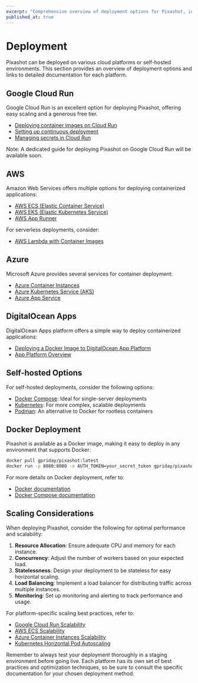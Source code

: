 ```yaml
---
excerpt: "Comprehensive overview of deployment options for Pixashot, including cloud platforms, self-hosted solutions, and scaling considerations."
published_at: true
---
```


# Deployment

Pixashot can be deployed on various cloud platforms or self-hosted environments. This section provides an overview of deployment options and links to detailed documentation for each platform.

## Google Cloud Run

Google Cloud Run is an excellent option for deploying Pixashot, offering easy scaling and a generous free tier.

- [Deploying container images on Cloud Run](https://cloud.google.com/run/docs/deploying)
- [Setting up continuous deployment](https://cloud.google.com/run/docs/continuous-deployment)
- [Managing secrets in Cloud Run](https://cloud.google.com/run/docs/configuring/secrets)

Note: A dedicated guide for deploying Pixashot on Google Cloud Run will be available soon.

## AWS

Amazon Web Services offers multiple options for deploying containerized applications:

- [AWS ECS (Elastic Container Service)](https://docs.aws.amazon.com/AmazonECS/latest/developerguide/Welcome.html)
- [AWS EKS (Elastic Kubernetes Service)](https://docs.aws.amazon.com/eks/latest/userguide/what-is-eks.html)
- [AWS App Runner](https://docs.aws.amazon.com/apprunner/latest/dg/what-is-apprunner.html)

For serverless deployments, consider:
- [AWS Lambda with Container Images](https://docs.aws.amazon.com/lambda/latest/dg/lambda-images.html)

## Azure

Microsoft Azure provides several services for container deployment:

- [Azure Container Instances](https://docs.microsoft.com/en-us/azure/container-instances/)
- [Azure Kubernetes Service (AKS)](https://docs.microsoft.com/en-us/azure/aks/)
- [Azure App Service](https://docs.microsoft.com/en-us/azure/app-service/configure-custom-container?pivots=container-linux)

## DigitalOcean Apps

DigitalOcean Apps platform offers a simple way to deploy containerized applications:

- [Deploying a Docker Image to DigitalOcean App Platform](https://docs.digitalocean.com/products/app-platform/how-to/deploy-a-docker-image/)
- [App Platform Overview](https://docs.digitalocean.com/products/app-platform/)

## Self-hosted Options

For self-hosted deployments, consider the following options:

- [Docker Compose](https://docs.docker.com/compose/): Ideal for single-server deployments
- [Kubernetes](https://kubernetes.io/docs/home/): For more complex, scalable deployments
- [Podman](https://podman.io/): An alternative to Docker for rootless containers

## Docker Deployment

Pixashot is available as a Docker image, making it easy to deploy in any environment that supports Docker:

```bash
docker pull gpriday/pixashot:latest
docker run -p 8080:8080 -e AUTH_TOKEN=your_secret_token gpriday/pixashot:latest
```

For more details on Docker deployment, refer to:
- [Docker documentation](https://docs.docker.com/)
- [Docker Compose documentation](https://docs.docker.com/compose/)

## Scaling Considerations

When deploying Pixashot, consider the following for optimal performance and scalability:

1. **Resource Allocation**: Ensure adequate CPU and memory for each instance.
2. **Concurrency**: Adjust the number of workers based on your expected load.
3. **Statelessness**: Design your deployment to be stateless for easy horizontal scaling.
4. **Load Balancing**: Implement a load balancer for distributing traffic across multiple instances.
5. **Monitoring**: Set up monitoring and alerting to track performance and usage.

For platform-specific scaling best practices, refer to:
- [Google Cloud Run Scalability](https://cloud.google.com/run/docs/about-instance-autoscaling)
- [AWS ECS Scalability](https://docs.aws.amazon.com/AmazonECS/latest/developerguide/service-auto-scaling.html)
- [Azure Container Instances Scalability](https://docs.microsoft.com/en-us/azure/container-instances/container-instances-orchestrator-relationship)
- [Kubernetes Horizontal Pod Autoscaling](https://kubernetes.io/docs/tasks/run-application/horizontal-pod-autoscale/)

Remember to always test your deployment thoroughly in a staging environment before going live. Each platform has its own set of best practices and optimization techniques, so be sure to consult the specific documentation for your chosen deployment method.